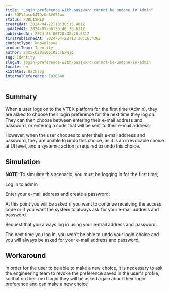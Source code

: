```yaml
---
title: "Login preference with password cannot be undone in Admin"
id: 5OPVJusw14TQzKdAVS71wx
status: PUBLISHED
createdAt: 2024-04-22T13:30:15.401Z
updatedAt: 2024-05-06T20:40:26.631Z
publishedAt: 2024-05-06T20:40:26.631Z
firstPublishedAt: 2024-04-22T13:30:16.436Z
contentType: knownIssue
productTeam: Identity
author: 2mXZkbi0oi061KicTExNjo
tag: Identity
slugEN: login-preference-with-password-cannot-be-undone-in-admin
locale: en
kiStatus: Backlog
internalReference: 1020548
---
```


## Summary


When a user logs on to the VTEX platform for the first time (Admin), they are asked to choose their login preference for the next time they log on. They can then choose between entering their e-mail address and password, or entering a code that will be sent to their e-mail address;

However, when the user chooses to enter their e-mail address and password, they are unable to undo this choice, as it is an irrevocable choice at UI level, and a systemic action is required to undo this choice.


##

## Simulation


**NOTE**: To simulate this scenario, you must be logging in for the first time;

Log in to admin

Enter your e-mail address and create a password;

At this point you will be asked if you want to continue receiving the access code or if you want the system to always ask for your e-mail address and password.

Request that you always log in using your e-mail address and password.

The next time you log in, you won't be able to undo your login choice and you will always be asked for your e-mail address and password.


##

## Workaround


In order for the user to be able to make a new choice, it is necessary to ask the engineering team to revoke the preference saved in the user's profile, so that on their next login they will be asked again about their login preference and can make a new choice




